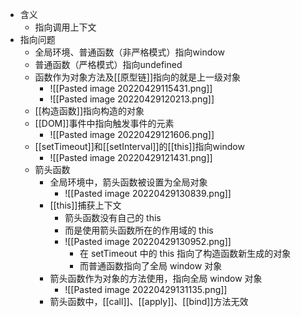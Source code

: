 - 含义
	- 指向调用上下文
- 指向问题
	- 全局环境、普通函数（非严格模式）指向window
	- 普通函数（严格模式）指向undefined
	- 函数作为对象方法及[[原型链]]指向的就是上一级对象
		- ![[Pasted image 20220429115431.png]]
		- ![[Pasted image 20220429120213.png]]
	- [[构造函数]]指向构造的对象
	- [[DOM]]事件中指向触发事件的元素
		- ![[Pasted image 20220429121606.png]]
	- [[setTimeout]]和[[setInterval]]的[[this]]指向window
		- ![[Pasted image 20220429121431.png]]
	- 箭头函数
		- 全局环境中，箭头函数被设置为全局对象
			- ![[Pasted image 20220429130839.png]]
		- [[this]]捕获上下文
			- 箭头函数没有自己的 this
			- 而是使用箭头函数所在的作用域的 this
			- ![[Pasted image 20220429130952.png]]
				- 在 setTimeout 中的 this 指向了构造函数新生成的对象
				- 而普通函数指向了全局 window 对象
		- 箭头函数作为对象的方法使用，指向全局 window 对象
			- ![[Pasted image 20220429131135.png]]
		- 箭头函数中，[[call]]、[[apply]]、[[bind]]方法无效